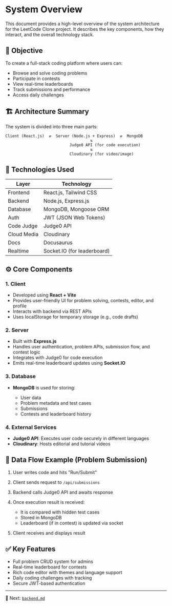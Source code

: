 # System Overview

This document provides a high-level overview of the system architecture for the LeetCode Clone project. It describes the key components, how they interact, and the overall technology stack.

## 🎯 Objective

To create a full-stack coding platform where users can:

* Browse and solve coding problems
* Participate in contests
* View real-time leaderboards
* Track submissions and performance
* Access daily challenges

## 🏗️ Architecture Summary

The system is divided into three main parts:

```
Client (React.js)  ⇄  Server (Node.js + Express)  ⇄  MongoDB
                                     ⇅
                            Judge0 API (for code execution)
                                     ⇅
                            Cloudinary (for video/image)
```

## 🔧 Technologies Used

| Layer       | Technology                  |
| ----------- | --------------------------- |
| Frontend    | React.js, Tailwind CSS      |
| Backend     | Node.js, Express.js         |
| Database    | MongoDB, Mongoose ORM       |
| Auth        | JWT (JSON Web Tokens)       |
| Code Judge  | Judge0 API                  |
| Cloud Media | Cloudinary                  |
| Docs        | Docusaurus                  |
| Realtime    | Socket.IO (for leaderboard) |

## ⚙️ Core Components

### 1. **Client**

* Developed using **React + Vite**
* Provides user-friendly UI for problem solving, contests, editor, and profile
* Interacts with backend via REST APIs
* Uses localStorage for temporary storage (e.g., code drafts)

### 2. **Server**

* Built with **Express.js**
* Handles user authentication, problem APIs, submission flow, and contest logic
* Integrates with Judge0 for code execution
* Emits real-time leaderboard updates using **Socket.IO**

### 3. **Database**

* **MongoDB** is used for storing:

  * User data
  * Problem metadata and test cases
  * Submissions
  * Contests and leaderboard history

### 4. **External Services**

* **Judge0 API**: Executes user code securely in different languages
* **Cloudinary**: Hosts editorial and tutorial videos

## 🔁 Data Flow Example (Problem Submission)

1. User writes code and hits "Run/Submit"
2. Client sends request to `/api/submissions`
3. Backend calls Judge0 API and awaits response
4. Once execution result is received:

   * It is compared with hidden test cases
   * Stored in MongoDB
   * Leaderboard (if in contest) is updated via socket
5. Client receives and displays result

## ✅ Key Features

* Full problem CRUD system for admins
* Real-time leaderboard for contests
* Rich code editor with themes and language support
* Daily coding challenges with tracking
* Secure JWT-based authentication

---

📘 Next: [`backend.md`](./backend.md)
